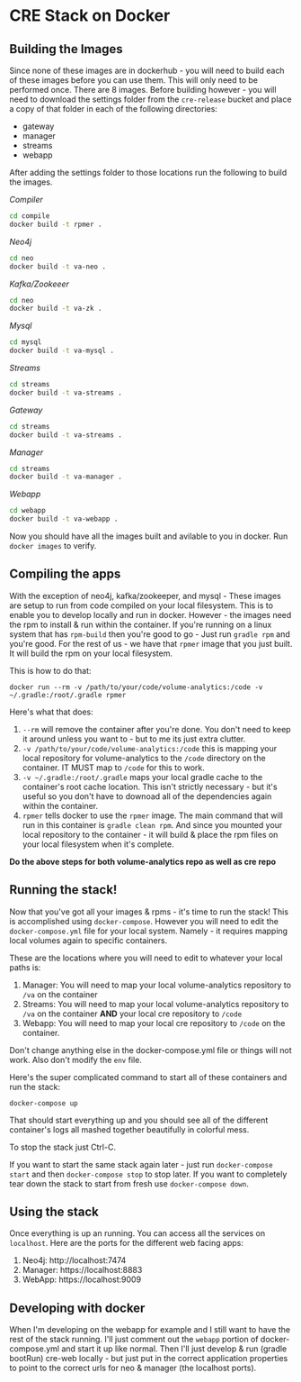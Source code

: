 # CRE Stack on Docker



## Building the Images

Since none of these images are in dockerhub - you will need to build each of these images before you can use them. This will only need to be performed once. There are 8 images. Before building however - you will need to download the settings folder from the `cre-release` bucket and place a copy of that folder in each of the following directories:

- gateway
- manager
- streams
- webapp

After adding the settings folder to those locations run the following to build the images.


_Compiler_
```bash
cd compile
docker build -t rpmer .
```

_Neo4j_
```bash
cd neo
docker build -t va-neo .
```

_Kafka/Zookeeer_
```bash
cd neo
docker build -t va-zk .
```

_Mysql_
```bash
cd mysql
docker build -t va-mysql .
```


_Streams_
```bash
cd streams
docker build -t va-streams .
```

_Gateway_
```bash
cd streams
docker build -t va-streams .
```

_Manager_
```bash
cd streams
docker build -t va-manager .
```

_Webapp_
```bash
cd webapp
docker build -t va-webapp .
```

Now you should have all the images built and avilable to you in docker.  Run `docker images` to verify.



## Compiling the apps

With the exception of neo4j, kafka/zookeeper, and mysql - These images are setup to run from code compiled on your local filesystem. This is to enable you to develop locally and run in docker.  However - the images need the rpm to install & run within the container. If you're running on a linux system that has `rpm-build` then you're good to go - Just run `gradle rpm` and you're good.   For the rest of us - we have that `rpmer` image that you just built. It will build the rpm on your local filesystem. 

This is how to do that:

`docker run --rm -v /path/to/your/code/volume-analytics:/code -v ~/.gradle:/root/.gradle rpmer`

Here's what that does:
1. `--rm` will remove the container after you're done.  You don't need to keep it around unless you want to - but to me its just extra clutter.
2. `-v /path/to/your/code/volume-analytics:/code` this is mapping your local repository for volume-analytics to the `/code` directory on the container.  IT MUST map to `/code` for this to work.
3. `-v ~/.gradle:/root/.gradle` maps your local gradle cache to the container's root cache location.  This isn't strictly necessary - but it's useful so you don't have to downoad all of the dependencies again within the container.
4. `rpmer` tells docker to use the `rpmer` image.  The main command that will run in this container is `gradle clean rpm`. And since you mounted your local repository to the container - it will build & place the rpm files on your local filesystem when it's complete.


__Do the above steps for both volume-analytics repo as well as cre repo__


## Running the stack!

Now that you've got all your images & rpms - it's time to run the stack!  This is accomplished using `docker-compose`. However you will need to edit the `docker-compose.yml` file for your local system. Namely - it requires mapping local volumes again to specific containers.  

These are the locations where you will need to edit to whatever your local paths is:

1. Manager: You will need to map your local volume-analytics repository to `/va` on the container
2. Streams: You will need to map your local volume-analytics repository to `/va` on the container **AND** your local cre repository to `/code`
3. Webapp: You will need to map your local cre repository to `/code` on the container.

Don't change anything else in the docker-compose.yml file or things will not work. Also don't modify the `env` file.

Here's the super complicated command to start all of these containers and run the stack:

`docker-compose up`

That should start everything up and you should see all of the different container's logs all mashed together beautifully in colorful mess. 

To stop the stack just Ctrl-C.

If you want to start the same stack again later - just run `docker-compose start` and then `docker-compose stop` to stop later.   If you want to completely tear down the stack to start from fresh use `docker-compose down`.


## Using the stack

Once everything is up an running.  You can access all the services on `localhost`.  Here are the ports for the different web facing apps:

1. Neo4j: http://localhost:7474
2. Manager: https://localhost:8883
3. WebApp: https://localhost:9009


## Developing with docker

When I'm developing on the webapp for example and I still want to have the rest of the stack running.  I'll just comment out the `webapp` portion of docker-compose.yml and start it up like normal.  Then I'll just develop & run (gradle bootRun) cre-web locally - but just put in the correct application properties to point to the correct urls for neo & manager (the localhost ports).  
